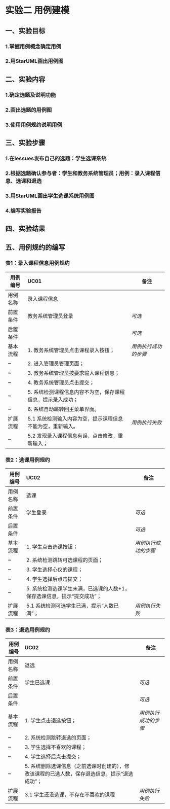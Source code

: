 # 实验二 用例建模
## 一、实验目标
### 1.掌握用例概念确定用例
### 2.用StarUML画出用例图
## 二、实验内容
### 1.确定选题及说明功能
### 2.画出选题的用例图
### 3.使用用例规约说明用例
## 三、实验步骤
### 1.在lessues发布自己的选题：学生选课系统
### 2.根据选题确认参与者：学生和教务系统管理员；用例：录入课程信息、选课和退选
### 3.用StarUML画出学生选课系统用例图
### 4.编写实验报告
## 四、实验结果
## 五、用例规约的编写
 ### 表1：录入课程信息用例规约  

 用例编号  | UC01 | 备注  
-|:-|-  
用例名称  | 录入课程信息  |   
前置条件  | 教务系统管理员登录     | *可选*   
后置条件  |      | *可选*   
基本流程  | 1. 教务系统管理员点击课程录入按钮；  |*用例执行成功的步骤*    
~| 2. 进入管理员管理页面；  |   
~| 3. 教务系统管理员按要求输入课程信息；   |   
~| 4. 教务系统管理员点击提交；   |   
~| 5. 系统检测课程信息内容不为空，保存课程信息，提示录入成功；   |
~| 6. 系统自动跳转回主菜单界面。  |
扩展流程  | 5.1 系统检测输入内容为空，提示课程信息不能为空，重新输入。  |*用例执行失败*
~| 5.2  发现录入课程信息有误，点击修改，重新输入；   |


### 表2：选课用例规约
用例编号  | UC02 | 备注  
-|:-|-  
用例名称  | 选课  |   
前置条件  | 学生登录     | *可选*   
后置条件  |      | *可选*   
基本流程  | 1. 学生点击选课按钮；  |*用例执行成功的步骤*    
~| 2. 系统检测跳转可选课程的页面；  |           
~| 3. 学生选择心仪的课程；   |   
~| 4. 学生选择后点击提交；   |   
~| 5. 系统检测选课学生未满，已选课的人数+1，保存选课信息，提示“提交成功”；   |
扩展流程  | 5.1 系统检测可选学生已满，提示“人数已满”；  |*用例执行失败* 

### 表3：退选用例规约
用例编号  | UC02 | 备注  
-|:-|-  
用例名称  | 退选  |   
前置条件  | 学生已选课     | *可选*   
后置条件  |      | *可选*   
基本流程  | 1. 学生点击退选按钮；  |*用例执行成功的步骤*    
~| 2. 系统检测跳转退选的页面；  |           
~| 3. 学生选择不喜欢的课程；   |   
~| 4. 学生选择后点击提交；   |   
~| 5. 系统删除选课信息（之前选课时创建的），修改该课程的已选人数，保存退选信息，提示“退选成功”；   |
扩展流程  | 3.1 学生还没选课，不存在不喜欢的课程  |*用例执行失败* 

